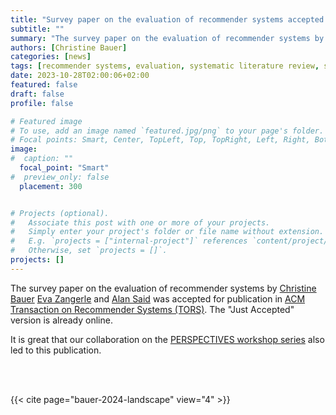 ```yaml
---
title: "Survey paper on the evaluation of recommender systems accepted in ACM TORS"
subtitle: ""
summary: "The survey paper on the evaluation of recommender systems by Christine Bauer, Eva Zangerle, and Alan Said was accepted for publication in ACM Transaction on Recommender Systems (TORS)."
authors: [Christine Bauer]
categories: [news]
tags: [recommender systems, evaluation, systematic literature review, survey, TORS, PERSPECTIVES]
date: 2023-10-28T02:00:06+02:00
featured: false
draft: false
profile: false

# Featured image
# To use, add an image named `featured.jpg/png` to your page's folder.
# Focal points: Smart, Center, TopLeft, Top, TopRight, Left, Right, BottomLeft, Bottom, BottomRight.
image:
#  caption: ""
  focal_point: "Smart"
#  preview_only: false
  placement: 300


# Projects (optional).
#   Associate this post with one or more of your projects.
#   Simply enter your project's folder or file name without extension.
#   E.g. `projects = ["internal-project"]` references `content/project/deep-learning/index.md`.
#   Otherwise, set `projects = []`.
projects: []
---
```


The survey paper on the evaluation of recommender systems by [Christine Bauer](/author/christine-bauer/) [Eva Zangerle](https://evazangerle.at) and [Alan Said](https://www.alansaid.com) was accepted for publication in [ACM Transaction on Recommender Systems (TORS)](https://tors.acm.org). The "Just Accepted" version is already online.

It is great that our collaboration on the [PERSPECTIVES workshop series](https://perspectives-ws.github.io) also led to this publication.

<br>
<br>

{{< cite page="bauer-2024-landscape" view="4" >}}